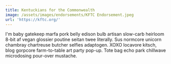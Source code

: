 ```yaml
---
title: Kentuckians for the Commonwealth
image: /assets/images/endorsements/KFTC Endorsement.jpeg
url: 'https://kftc.org/'
---
```


I'm baby gatekeep marfa pork belly edison bulb artisan slow-carb heirloom 8-bit af vegan glossier poutine seitan twee literally. Sus normcore unicorn chambray chartreuse butcher selfies adaptogen. XOXO locavore kitsch, blog gorpcore farm-to-table art party pop-up. Tote bag echo park chillwave microdosing pour-over mustache.
